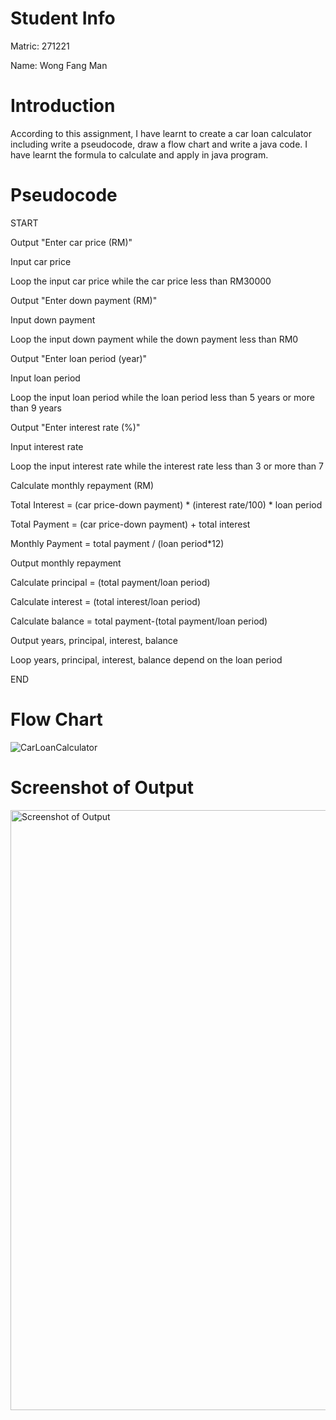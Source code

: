 # Student Info
Matric: 271221

Name: Wong Fang Man

# Introduction
According to this assignment, I have learnt to create a car loan calculator including write a pseudocode, draw a flow chart and write a java code. I have learnt the formula to calculate and apply in java program.

# Pseudocode
START

Output "Enter car price (RM)"

Input car price

Loop the input car price while the car price less than RM30000

Output "Enter down payment (RM)"

Input down payment

Loop the input down payment while the down payment less than RM0

Output "Enter loan period (year)"

Input loan period

Loop the input loan period while the loan period less than 5 years or more than 9 years

Output "Enter interest rate (%)"

Input interest rate

Loop the input interest rate while the interest rate less than 3 or more than 7

Calculate monthly repayment (RM)

Total Interest = (car price-down payment) * (interest rate/100) * loan period

Total Payment = (car price-down payment) + total interest

Monthly Payment = total payment / (loan period*12)

Output monthly repayment

Calculate principal = (total payment/loan period)

Calculate interest = (total interest/loan period)

Calculate balance = total payment-(total payment/loan period)

Output years, principal, interest, balance

Loop years, principal, interest, balance depend on the loan period

END

# Flow Chart
![CarLoanCalculator](https://user-images.githubusercontent.com/55380522/68533419-b154ed00-0363-11ea-9b35-76273264b8ed.png)

# Screenshot of Output
<img width="960" alt="Screenshot of Output" src="https://user-images.githubusercontent.com/55380522/68533427-c9c50780-0363-11ea-858c-0b535940af66.png">
